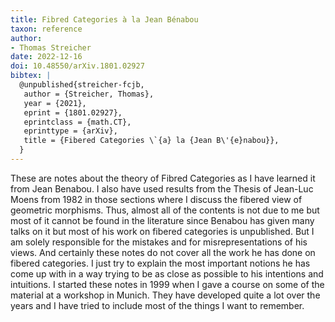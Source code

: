 ```yaml
---
title: Fibred Categories à la Jean Bénabou
taxon: reference
author:
- Thomas Streicher
date: 2022-12-16
doi: 10.48550/arXiv.1801.02927
bibtex: |
  @unpublished{streicher-fcjb,
   author = {Streicher, Thomas},
   year = {2021},
   eprint = {1801.02927},
   eprintclass = {math.CT},
   eprinttype = {arXiv},
   title = {Fibered Categories \`{a} la {Jean B\'{e}nabou}},
  }
---
```


These are notes about the theory of Fibred Categories as I have learned it from Jean Benabou. I also have used results from the Thesis of Jean-Luc Moens from 1982 in those sections where I discuss the fibered view of geometric morphisms. Thus, almost all of the contents is not due to me but most of it cannot be found in the literature since Benabou has given many talks on it but most of his work on fibered categories is unpublished. But I am solely responsible for the mistakes and for misrepresentations of his views. And certainly these notes do not cover all the work he has done on fibered categories. I just try to explain the most important notions he has come up with in a way trying to be as close as possible to his intentions and intuitions. I started these notes in 1999 when I gave a course on some of the material at a workshop in Munich. They have developed quite a lot over the years and I have tried to include most of the things I want to remember.
